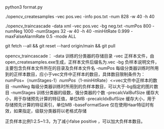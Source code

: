 python3 format.py

./opencv_createsamples -vec pos.vec  -info pos.txt -num 828 -w 40 -h 40

./opencv_traincascade -data xml -vec pos.vec -bg neg.txt -numPos 800 -numNeg 1000 -numStages 32 -w 40 -h 40 -minHitRate 0.999 -maxFalseAlarmRate 0.5 -mode ALL


git fetch --all &&  git reset --hard origin/main && git pull


opencv_traincascade：
-data
训练的分类器的存储目录
-vec
正样本文件，由open_createsamples.exe生成，正样本文件后缀名为.vec
-bg
负样本说明文件，主要包含负样本文件所在的目录及负样本文件名
-numPos
每级分类器训练时所用到的正样本数目，应小于vec文件中正样本的数目，具体数目限制条件为：numPos+（numStages-1）*numPos*（1-minHitRate）<=vec文件中正样本的数目
-numNeg
每级分类器训练时所用到的负样本数目，可以大于-bg指定的图片数目
-numStages
训练分类器的级数，强分类器的个数
-precalcValBufSize
缓存大小，用于存储预先计算的特征值，单位MB
-precalcIdxBufSize
缓存大小，用于存储预先计算的特征索引，单位MB
-baseFormatSave
仅在使用Haar特征时有效，如果指定，级联分类器将以老格式存储

正负样本比例1:2.5~1:3，为了减小false positive ，可以加大负样本数目。
